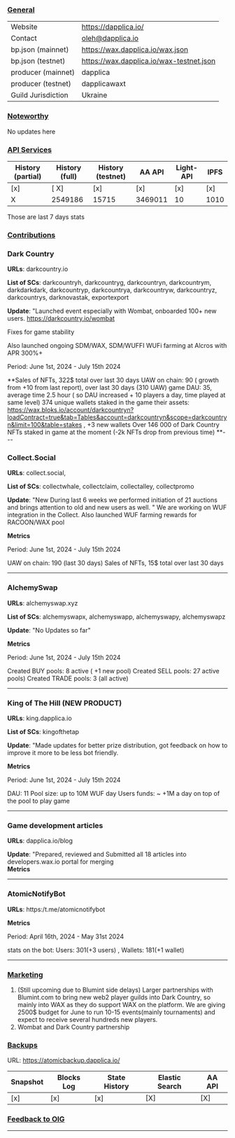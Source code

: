 ### <ins>General</ins>

|  |  |
| --- | --- |
| Website | https://dapplica.io/ |
| Contact | oleh@dapplica.io |
| bp.json (mainnet) | https://wax.dapplica.io/wax.json |
| bp.json (testnet) | https://wax.dapplica.io/wax-testnet.json |
| producer (mainnet) | dapplica |
| producer (testnet) | dapplicawaxt |
| Guild Jurisdiction | Ukraine |

### <ins>Noteworthy</ins>

No updates here 

### <ins>API Services</ins>

| History (partial) | History (full) | History (testnet) | AA API | Light-API  | IPFS |
|--------|--------|--------|--------|--------|--------|
| [x] | [ X] | [x] | [x] | [x] | [x] |  [x] |
| X | 2549186 | 15715 | 3469011 | 10 |  1010 |

Those are last 7 days stats

### <ins>Contributions</ins>

### Dark Country 

**URLs**: darkcountry.io

**List of SCs**: darkcountryh, darkcountryg, darkcountryn, darkcountrym, darkdarkdark, darkcountryp, darkcountrya, darkcountryw,
darkcountryz, darkcountrys, darknovastak, exportexport

**Update**: 
"Launched event especially with Wombat, onboarded 100+ new users. https://darkcountry.io/wombat 

Fixes for game stability

Also launched ongoing SDM/WAX, SDM/WUFFI WUFi farming at Alcros with APR 300%+ 

Period: June 1st, 2024 - July 15th 2024


**Sales of NFTs, 322$ total over last 30 days
UAW on chain: 90 ( growth from +10 from last report), over last 30 days (310 UAW)
game DAU: 35, average time 2.5 hour ( so DAU increased + 10 players a day, time played at same level)
374  unique wallets staked in the game their assets: https://wax.bloks.io/account/darkcountryn?loadContract=true&tab=Tables&account=darkcountryn&scope=darkcountryn&limit=100&table=stakes , +3 new wallets
Over 146 000 of Dark Country NFTs staked in game at the moment (-2k NFTs drop from previous time)
**---
### Collect.Social

**URLs**: collect.social, 

**List of SCs**: collectwhale, collectclaim, collectalley, collectpromo

**Update**: 
"New During last 6 weeks we performed initiation of 21 auctions and brings attention to old and new users as well. " 
We are working on WUF integration in the Collect. 
Also launched WUF farming rewards for RACOON/WAX pool

**Metrics**

Period: June 1st, 2024 - July 15th 2024

UAW on chain: 190 (last 30 days)
Sales of NFTs, 15$ total over last 30 days

---
### AlchemySwap

**URLs**: alchemyswap.xyz 

**List of SCs**: alchemyswapx, alchemyswapp, alchemyswapy, alchemyswapz

**Update**: 
"No Updates so far"  

**Metrics**

Period: June 1st, 2024 - July 15th 2024

Created BUY pools: 8 active ( +1 new pool) 
Created SELL pools: 27 active pools) 
Created TRADE pools: 3 (all active)

---
### King of The Hill (NEW PRODUCT)

**URLs**: king.dapplica.io

**List of SCs**: kingofthetap

**Update**: 
"Made updates for better prize distribution, got feedback on how to improve it more to be less bot friendly. 

**Metrics**

Period: June 1st, 2024 - July 15th 2024

DAU: 11
Pool size: up to 10M WUF day
Users funds: ~ +1M a day on top of the pool to play game

---
### Game development articles

**URLs**: dapplica.io/blog 

**Update**: 
"Prepared, reviewed and Submitted all 18 articles into developers.wax.io portal for merging  
**Metrics**

---

### AtomicNotifyBot

**URLs**: https:/t.me/atomicnotifybot

**Metrics**

Period: April 16th, 2024 - May 31st 2024

stats on the bot: Users: 301(+3 users) , Wallets: 181(+1 wallet)

---

### <ins>Marketing</ins>


1. (Still upcoming due to Blumint side delays) Larger partnerships with Blumint.com to bring new web2 player guilds into Dark Country, so mainly into WAX as they do support WAX on the platform. We are giving 2500$ budget for June to run 10-15 events(mainly tournaments) and expect to receive several hundreds new players. 
2. Wombat and Dark Country partnership


### <ins>Backups </ins>
URL: https://atomicbackup.dapplica.io/

| Snapshot | Blocks Log | State History | Elastic Search | AA API |
|--------|--------|--------|--------|--------|
| [x] | [x] | [x] | [X] | [X] | 3469011


### <ins>Feedback to OIG</ins>

----
